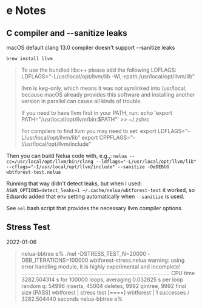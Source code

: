 # e Notes

## C compiler and --sanitize leaks

macOS default clang 13.0 compiler doesn't support --sanitize leaks

`brew install llvm`

>    To use the bundled libc++ please add the following LDFLAGS:
>    LDFLAGS="-L/usr/local/opt/llvm/lib -Wl,-rpath,/usr/local/opt/llvm/lib"
>
>    llvm is keg-only, which means it was not symlinked into /usr/local,
>    because macOS already provides this software and installing another version in
>    parallel can cause all kinds of trouble.
>
>    If you need to have llvm first in your PATH, run:
>    echo 'export PATH="/usr/local/opt/llvm/bin:$PATH"' >> ~/.zshrc
>
>    For compilers to find llvm you may need to set:
>    export LDFLAGS="-L/usr/local/opt/llvm/lib"
>    export CPPFLAGS="-I/usr/local/opt/llvm/include"

Then you can build Nelua code with, e.g.,:
`nelua --cc=/usr/local/opt/llvm/bin/clang --ldflags="-L/usr/local/opt/llvm/lib" --cflags="-I/usr/local/opt/llvm/include" --sanitize -DeDEBUG wbtforest-test.nelua`

Running that way didn't detect leaks, but when I used:
`ASAN_OPTIONS=detect_leaks=1 ~/.cache/nelua/wbtforest-test`
it worked, so Eduardo added that env setting automatically when `--sanitize` is used.

See `nel` bash script that provides the necessary llvm compiler options.

## Stress Test

2022-01-06

>    nelua-bbtree e% ./nel -DSTRESS_TEST_N=20000 -DBB_ITERATIONS=100000  wbtforest-stress.nelua
>    warning: using error handling module, it is highly experimental and incomplete!
>            .................................................................................................
>            CPU time 3282.504314 s for 100000 loops, averaging 0.032825 s per loop
>            random q: 54996  inserts, 45004 deletes, 9992 qintree, 9992 final size
>    [PASS] wbtforest | stress test
>    [====] wbtforest | 1 successes / 3282.504440 seconds
>    nelua-bbtree e%
